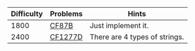 | Difficulty | Problems | Hints |
| -------- | -------- | -------- |
| 1800 | [CF87B](https://codeforces.com/problemset/problem/87/B) | Just implement it. |
| 2400 | [CF1277D](https://codeforces.com/problemset/problem/1277/D) | There are $4$ types of strings. |